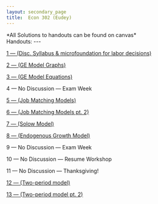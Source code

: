 ```yaml
---
layout: secondary_page
title:  Econ 302 (Eudey)
---
```

<style>
  .makespace {
     margin-top: 0cm;
     margin-bottom: 1cm;
  }
</style>

<div markdown="1">
*All Solutions to handouts can be found on canvas*
</div>

<div markdown="1">
Handouts:
---
</div>

<p>
<a href="/teaching/pdfs/302_2017f/302_2017f_week1.pdf"> 1 &mdash; (Disc. Syllabus & microfoundation for labor decisions)</a>
</p>

<p>
<a href="/teaching/pdfs/302_2017f/302_2017f_week2.pdf"> 2 &mdash; (GE Model Graphs)</a>
</p>


<p>
<a href="/teaching/pdfs/302_2017f/302_2017f_week3.pdf"> 3 &mdash; (GE Model Equations)</a>
</p>

<p>
4 &mdash; No Discussion &mdash; Exam Week
</p>

<p>
<a href="/teaching/pdfs/302_2017f/302_2017f_week5.pdf"> 5 &mdash; (Job Matching Models)</a>
</p>

<p>
<a href="/teaching/pdfs/302_2017f/302_2017f_week6.pdf"> 6 &mdash; (Job Matching Models pt. 2)</a>
</p>

<p>
<a href="/teaching/pdfs/302_2017f/302_2017f_week7.pdf"> 7 &mdash; (Solow Model)</a>
</p>

<p>
<a href="/teaching/pdfs/302_2017f/302_2017f_week8.pdf"> 8 &mdash; (Endogenous Growth Model)</a>
</p>

<p>
 9 &mdash; No Discussion &mdash; Exam Week
</p>

<p>
 10 &mdash; No Discussion &mdash; Resume Workshop
</p>

<p>
11 &mdash; No Discussion &mdash; Thanksgiving!
</p>

<p>
<a href="/teaching/pdfs/302_2017f/302_2017f_week12.pdf"> 12 &mdash; (Two-period model)</a>
</p>

<p>
<a href="/teaching/pdfs/302_2017f/302_2017f_week13.pdf"> 13 &mdash; (Two-period model pt. 2)</a>
</p>



